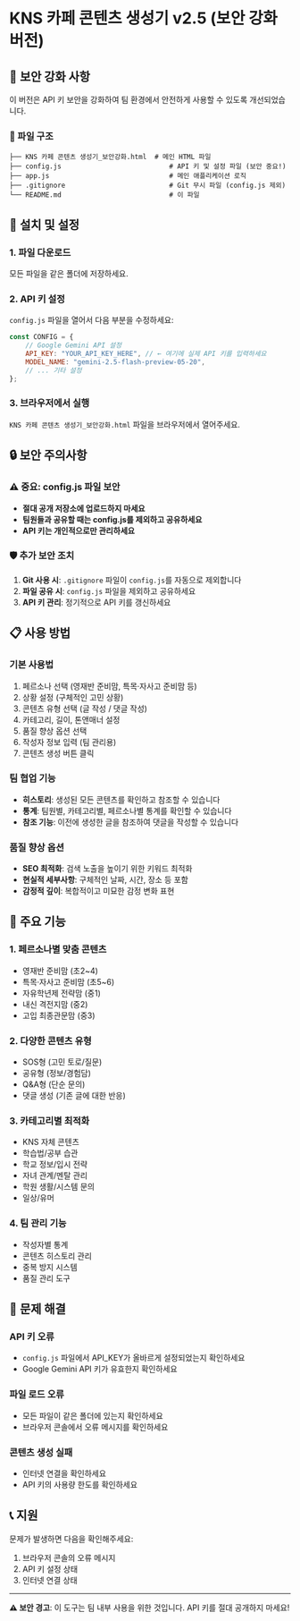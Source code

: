 # KNS 카페 콘텐츠 생성기 v2.5 (보안 강화 버전)

## 🔐 보안 강화 사항

이 버전은 API 키 보안을 강화하여 팀 환경에서 안전하게 사용할 수 있도록 개선되었습니다.

### 📁 파일 구조
```
├── KNS 카페 콘텐츠 생성기_보안강화.html  # 메인 HTML 파일
├── config.js                           # API 키 및 설정 파일 (보안 중요!)
├── app.js                              # 메인 애플리케이션 로직
├── .gitignore                          # Git 무시 파일 (config.js 제외)
└── README.md                           # 이 파일
```

## 🚀 설치 및 설정

### 1. 파일 다운로드
모든 파일을 같은 폴더에 저장하세요.

### 2. API 키 설정
`config.js` 파일을 열어서 다음 부분을 수정하세요:

```javascript
const CONFIG = {
    // Google Gemini API 설정
    API_KEY: "YOUR_API_KEY_HERE", // ← 여기에 실제 API 키를 입력하세요
    MODEL_NAME: "gemini-2.5-flash-preview-05-20",
    // ... 기타 설정
};
```

### 3. 브라우저에서 실행
`KNS 카페 콘텐츠 생성기_보안강화.html` 파일을 브라우저에서 열어주세요.

## 🔒 보안 주의사항

### ⚠️ 중요: config.js 파일 보안
- **절대 공개 저장소에 업로드하지 마세요**
- **팀원들과 공유할 때는 config.js를 제외하고 공유하세요**
- **API 키는 개인적으로만 관리하세요**

### 🛡️ 추가 보안 조치
1. **Git 사용 시**: `.gitignore` 파일이 `config.js`를 자동으로 제외합니다
2. **파일 공유 시**: `config.js` 파일을 제외하고 공유하세요
3. **API 키 관리**: 정기적으로 API 키를 갱신하세요

## 📋 사용 방법

### 기본 사용법
1. 페르소나 선택 (영재반 준비맘, 특목·자사고 준비맘 등)
2. 상황 설정 (구체적인 고민 상황)
3. 콘텐츠 유형 선택 (글 작성 / 댓글 작성)
4. 카테고리, 길이, 톤앤매너 설정
5. 품질 향상 옵션 선택
6. 작성자 정보 입력 (팀 관리용)
7. 콘텐츠 생성 버튼 클릭

### 팀 협업 기능
- **히스토리**: 생성된 모든 콘텐츠를 확인하고 참조할 수 있습니다
- **통계**: 팀원별, 카테고리별, 페르소나별 통계를 확인할 수 있습니다
- **참조 기능**: 이전에 생성한 글을 참조하여 댓글을 작성할 수 있습니다

### 품질 향상 옵션
- **SEO 최적화**: 검색 노출을 높이기 위한 키워드 최적화
- **현실적 세부사항**: 구체적인 날짜, 시간, 장소 등 포함
- **감정적 깊이**: 복합적이고 미묘한 감정 변화 표현

## 🎯 주요 기능

### 1. 페르소나별 맞춤 콘텐츠
- 영재반 준비맘 (초2~4)
- 특목·자사고 준비맘 (초5~6)
- 자유학년제 전략맘 (중1)
- 내신 격전지맘 (중2)
- 고입 최종관문맘 (중3)

### 2. 다양한 콘텐츠 유형
- SOS형 (고민 토로/질문)
- 공유형 (정보/경험담)
- Q&A형 (단순 문의)
- 댓글 생성 (기존 글에 대한 반응)

### 3. 카테고리별 최적화
- KNS 자체 콘텐츠
- 학습법/공부 습관
- 학교 정보/입시 전략
- 자녀 관계/멘탈 관리
- 학원 생활/시스템 문의
- 일상/유머

### 4. 팀 관리 기능
- 작성자별 통계
- 콘텐츠 히스토리 관리
- 중복 방지 시스템
- 품질 관리 도구

## 🔧 문제 해결

### API 키 오류
- `config.js` 파일에서 API_KEY가 올바르게 설정되었는지 확인하세요
- Google Gemini API 키가 유효한지 확인하세요

### 파일 로드 오류
- 모든 파일이 같은 폴더에 있는지 확인하세요
- 브라우저 콘솔에서 오류 메시지를 확인하세요

### 콘텐츠 생성 실패
- 인터넷 연결을 확인하세요
- API 키의 사용량 한도를 확인하세요

## 📞 지원

문제가 발생하면 다음을 확인해주세요:
1. 브라우저 콘솔의 오류 메시지
2. API 키 설정 상태
3. 인터넷 연결 상태

---

**⚠️ 보안 경고**: 이 도구는 팀 내부 사용을 위한 것입니다. API 키를 절대 공개하지 마세요!
